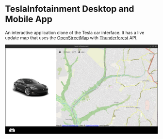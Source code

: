 # TeslaInfotainment Desktop and Mobile App
An interactive application clone of the Tesla car interface. It has a live update map that uses the [OpenStreetMap](https://www.openstreetmap.org/) with [Thunderforest](https://www.thunderforest.com/) API.

![TeslaInfotainment](ui/assets/app-display.png)